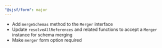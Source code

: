 ```yaml
---
"@sjsf/form": major
---
```


- Add `mergeSchemas` method to the `Merger` interface
- Update `resolveAllReferences` and related functions to accept a `Merger` instance for schema merging
- Make `merger` form option required
